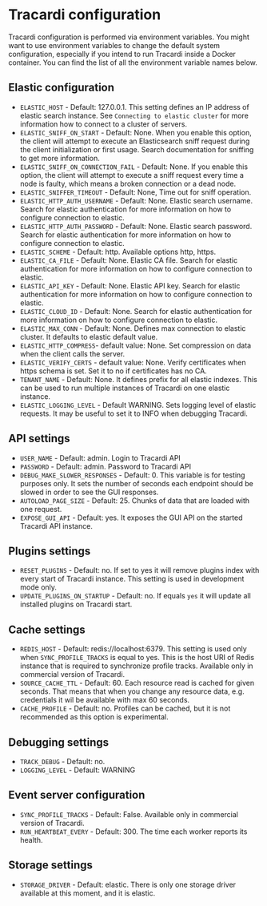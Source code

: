 # Tracardi configuration

Tracardi configuration is performed via environment variables. You might want to use environment variables to change the
default system configuration, especially if you intend to run Tracardi inside a Docker container. You can find the list
of all the environment variable names below.

## Elastic configuration

* `ELASTIC_HOST` - Default: 127.0.0.1. This setting defines an IP address of elastic search instance.
  See `Connecting to elastic cluster` for more information how to connect to a cluster of servers.
* `ELASTIC_SNIFF_ON_START` - Default: None. When you enable this option, the client will attempt to execute an
  Elasticsearch sniff request during the client initialization or first usage. Search documentation for sniffing to get
  more information.
* `ELASTIC_SNIFF_ON_CONNECTION_FAIL` - Default: None. If you enable this option, the client will attempt to execute a
  sniff request every time a node is faulty, which means a broken connection or a dead node.
* `ELASTIC_SNIFFER_TIMEOUT` - Default: None, Time out for sniff operation.
* `ELASTIC_HTTP_AUTH_USERNAME` - Default: None. Elastic search username. Search for elastic authentication for more
  information on how to configure connection to elastic.
* `ELASTIC_HTTP_AUTH_PASSWORD` - Default: None. Elastic search password. Search for elastic authentication for more
  information on how to configure connection to elastic.
* `ELASTIC_SCHEME` - Default: http. Available options http, https.
* `ELASTIC_CA_FILE` - Default: None. Elastic CA file. Search for elastic authentication for more information on how to
  configure connection to elastic.
* `ELASTIC_API_KEY` - Default: None. Elastic API key. Search for elastic authentication for more information on how to
  configure connection to elastic.
* `ELASTIC_CLOUD_ID` - Default: None. Search for elastic authentication for more information on how to configure
  connection to elastic.
* `ELASTIC_MAX_CONN` - Default: None. Defines max connection to elastic cluster. It defaults to elastic default value.
* `ELASTIC_HTTP_COMPRESS`- default value: None. Set compression on data when the client calls the server.
* `ELASTIC_VERIFY_CERTS` - default value: None. Verify certificates when https schema is set. Set it to no if
  certificates has no CA.
* `TENANT_NAME` - Default: None. It defines prefix for all elastic indexes. This can be used to run multiple
  instances of Tracardi on one elastic instance.
* `ELASTIC_LOGGING_LEVEL` - Default WARNING. Sets logging level of elastic requests. It may be useful to set it to INFO
  when debugging Tracardi.

## API settings

* `USER_NAME` - Default: admin. Login to Tracardi API
* `PASSWORD` - Default: admin. Password to Tracardi API
* `DEBUG_MAKE_SLOWER_RESPONSES` - Default: 0. This variable is for testing purposes only. It sets the number of seconds
  each endpoint should be slowed in order to see the GUI responses.
* `AUTOLOAD_PAGE_SIZE` - Default: 25. Chunks of data that are loaded with one request.
* `EXPOSE_GUI_API` - Default: yes. It exposes the GUI API on the started Tracardi API instance.

## Plugins settings

* `RESET_PLUGINS` - Default: no. If set to yes it will remove plugins index with every start of Tracardi instance. This
  setting is used in development mode only.
* `UPDATE_PLUGINS_ON_STARTUP` - Default: no. If equals `yes` it will update all installed plugins on Tracardi start.

## Cache settings

* `REDIS_HOST` - Default: redis://localhost:6379. This setting is used only when `SYNC_PROFILE_TRACKS` is equal to yes.
  This is the host URI of Redis instance that is required to synchronize profile tracks. Available only in commercial
  version of Tracardi.
* `SOURCE_CACHE_TTL` - Default: 60. Each resource read is cached for given seconds. That means that when you change any
  resource data, e.g. credentials it wil be available with max 60 seconds.
* `CACHE_PROFILE` - Default: no. Profiles can be cached, but it is not recommended as this option is experimental.

## Debugging settings

* `TRACK_DEBUG` - Default: no.
* `LOGGING_LEVEL` - Default: WARNING

## Event server configuration

* `SYNC_PROFILE_TRACKS` - Default: False. Available only in commercial version of Tracardi.
* `RUN_HEARTBEAT_EVERY` - Default: 300. The time each worker reports its health.

## Storage settings

* `STORAGE_DRIVER` - Default: elastic. There is only one storage driver available at this moment, and it is elastic.


